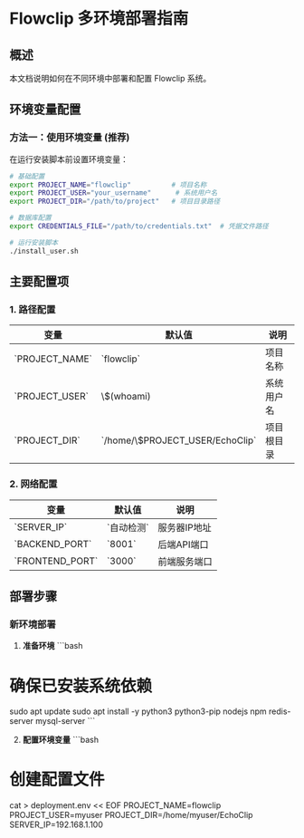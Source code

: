 # Flowclip 多环境部署指南

## 概述

本文档说明如何在不同环境中部署和配置 Flowclip 系统。

## 环境变量配置

### 方法一：使用环境变量 (推荐)

在运行安装脚本前设置环境变量：

```bash
# 基础配置
export PROJECT_NAME="flowclip"          # 项目名称
export PROJECT_USER="your_username"      # 系统用户名
export PROJECT_DIR="/path/to/project"   # 项目目录路径

# 数据库配置
export CREDENTIALS_FILE="/path/to/credentials.txt"  # 凭据文件路径

# 运行安装脚本
./install_user.sh
```

## 主要配置项

### 1. 路径配置

| 变量 | 默认值 | 说明 |
|--------|----------|------|
| \`PROJECT_NAME\` | \`flowclip\` | 项目名称 |
| \`PROJECT_USER\` | \\\$(whoami) | 系统用户名 |
| \`PROJECT_DIR\` | \`/home/\\$PROJECT_USER/EchoClip\` | 项目根目录 |

### 2. 网络配置

| 变量 | 默认值 | 说明 |
|--------|----------|------|
| \`SERVER_IP\` | \`自动检测\` | 服务器IP地址 |
| \`BACKEND_PORT\` | \`8001\` | 后端API端口 |
| \`FRONTEND_PORT\` | \`3000\` | 前端服务端口 |

## 部署步骤

### 新环境部署

1. **准备环境**
\`\`\`bash
# 确保已安装系统依赖
sudo apt update
sudo apt install -y python3 python3-pip nodejs npm redis-server mysql-server
\`\`\`

2. **配置环境变量**
\`\`\`bash
# 创建配置文件
cat > deployment.env << EOF
PROJECT_NAME=flowclip
PROJECT_USER=myuser
PROJECT_DIR=/home/myuser/EchoClip
SERVER_IP=192.168.1.100
